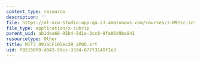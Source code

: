 ```yaml
---
content_type: resource
description: ''
file: https://ol-ocw-studio-app-qa.s3.amazonaws.com/courses/3-091sc-introduction-to-solid-state-chemistry-fall-2010/f95150f9d84359cc3334677f3148f2e3_MIT3_091SCF10lec29_iPOD.srt
file_type: application/x-subrip
parent_uid: ab1dea66-95b4-5d1a-3cc8-9fa06d9ba941
resourcetype: Other
title: MIT3_091SCF10lec29_iPOD.srt
uid: f95150f9-d843-59cc-3334-677f3148f2e3
---
```

